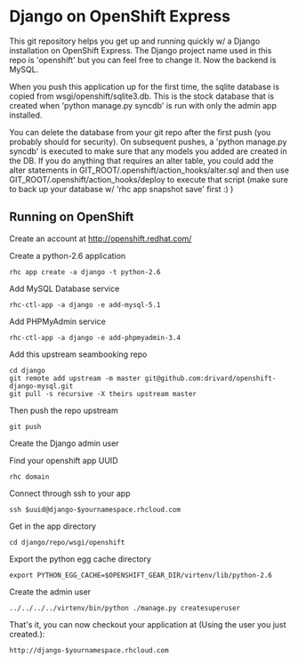Django on OpenShift Express
============================

This git repository helps you get up and running quickly w/ a Django installation
on OpenShift Express.  The Django project name used in this repo is 'openshift'
but you can feel free to change it. Now the backend is MySQL.

When you push this application up for the first time, the sqlite database is
copied from wsgi/openshift/sqlite3.db.  This is the stock database that is created
when 'python manage.py syncdb' is run with only the admin app installed.

You can delete the database from your git repo after the first push (you probably
should for security).  On subsequent pushes, a 'python manage.py syncdb' is
executed to make sure that any models you added are created in the DB.  If you
do anything that requires an alter table, you could add the alter statements
in GIT_ROOT/.openshift/action_hooks/alter.sql and then use
GIT_ROOT/.openshift/action_hooks/deploy to execute that script (make sure to
back up your database w/ 'rhc app snapshot save' first :) )


Running on OpenShift
----------------------------

Create an account at http://openshift.redhat.com/

Create a python-2.6 application

    rhc app create -a django -t python-2.6

Add MySQL Database service

    rhc-ctl-app -a django -e add-mysql-5.1

Add PHPMyAdmin service

    rhc-ctl-app -a django -e add-phpmyadmin-3.4

Add this upstream seambooking repo

    cd django
    git remote add upstream -m master git@github.com:drivard/openshift-django-mysql.git
    git pull -s recursive -X theirs upstream master
    
Then push the repo upstream

    git push

Create the Django admin user

Find your openshift app UUID

    rhc domain

Connect through ssh to your app

    ssh $uuid@django-$yournamespace.rhcloud.com

Get in the app directory

    cd django/repo/wsgi/openshift

Export the python egg cache directory

    export PYTHON_EGG_CACHE=$OPENSHIFT_GEAR_DIR/virtenv/lib/python-2.6

Create the admin user

    ../../../../virtenv/bin/python ./manage.py createsuperuser

That's it, you can now checkout your application at (Using the user you just created.):

    http://django-$yournamespace.rhcloud.com

